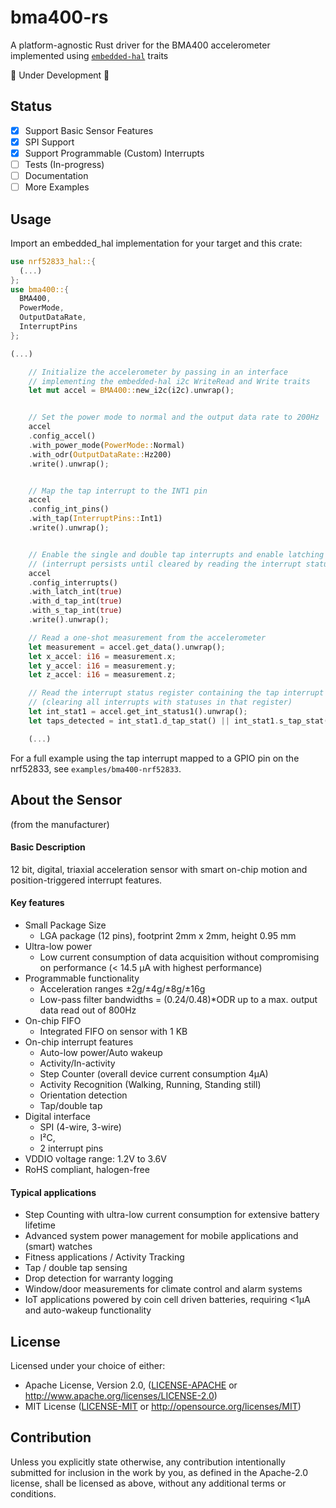 # bma400-rs
A platform-agnostic Rust driver for the BMA400 accelerometer implemented using [`embedded-hal`](https://github.com/japaric/embedded-hal) traits

🚧 Under Development 🚧

## Status

- [x] Support Basic Sensor Features
- [x] SPI Support
- [x] Support Programmable (Custom) Interrupts
- [ ] Tests (In-progress)
- [ ] Documentation
- [ ] More Examples

## Usage

Import an embedded_hal implementation for your target and this crate: 

```rust
use nrf52833_hal::{
  (...)
};
use bma400::{
  BMA400, 
  PowerMode, 
  OutputDataRate, 
  InterruptPins
};

(...)

    // Initialize the accelerometer by passing in an interface 
    // implementing the embedded-hal i2c WriteRead and Write traits
    let mut accel = BMA400::new_i2c(i2c).unwrap();


    // Set the power mode to normal and the output data rate to 200Hz
    accel
    .config_accel()
    .with_power_mode(PowerMode::Normal)
    .with_odr(OutputDataRate::Hz200)
    .write().unwrap();


    // Map the tap interrupt to the INT1 pin
    accel
    .config_int_pins()
    .with_tap(InterruptPins::Int1)
    .write().unwrap();


    // Enable the single and double tap interrupts and enable latching
    // (interrupt persists until cleared by reading the interrupt status register)
    accel
    .config_interrupts()
    .with_latch_int(true)
    .with_d_tap_int(true)
    .with_s_tap_int(true)
    .write().unwrap();

    // Read a one-shot measurement from the accelerometer
    let measurement = accel.get_data().unwrap();
    let x_accel: i16 = measurement.x;
    let y_accel: i16 = measurement.y;
    let z_accel: i16 = measurement.z;

    // Read the interrupt status register containing the tap interrupt
    // (clearing all interrupts with statuses in that register)
    let int_stat1 = accel.get_int_status1().unwrap();
    let taps_detected = int_stat1.d_tap_stat() || int_stat1.s_tap_stat();

    (...)

```
For a full example using the tap interrupt mapped to a GPIO pin on the nrf52833, see `examples/bma400-nrf52833`.

## About the Sensor 

 (from the manufacturer)

#### Basic Description
12 bit, digital, triaxial acceleration sensor with smart on-chip motion and position-triggered interrupt features.

#### Key features
- Small Package Size 
  - LGA package (12 pins), footprint 2mm x 2mm, height 0.95 mm
- Ultra-low power
  - Low current consumption of data acquisition without compromising on performance (< 14.5 µA with highest performance)
- Programmable functionality
  - Acceleration ranges ±2g/±4g/±8g/±16g
  - Low-pass filter bandwidths = (0.24/0.48)*ODR up to a max. output data read out of 800Hz
- On-chip FIFO
  - Integrated FIFO on sensor with 1 KB
- On-chip interrupt features
  - Auto-low power/Auto wakeup
  - Activity/In-activity
  - Step Counter (overall device current consumption 4µA)
  - Activity Recognition (Walking, Running, Standing still)
  - Orientation detection
  - Tap/double tap
- Digital interface
  - SPI (4-wire, 3-wire)
  - I²C, 
  - 2 interrupt pins
- VDDIO voltage range: 1.2V to 3.6V
- RoHS compliant, halogen-free

#### Typical applications
- Step Counting with ultra-low current consumption for extensive battery lifetime
- Advanced system power management for mobile applications and (smart) watches
- Fitness applications / Activity Tracking
- Tap / double tap sensing
- Drop detection for warranty logging
- Window/door measurements for climate control and alarm systems
- IoT applications powered by coin cell driven batteries, requiring <1µA and auto-wakeup
functionality

## License
Licensed under your choice of either:
- Apache License, Version 2.0, ([LICENSE-APACHE](LICENSE-APACHE) or http://www.apache.org/licenses/LICENSE-2.0)
- MIT License ([LICENSE-MIT](LICENSE-MIT) or http://opensource.org/licenses/MIT) 

## Contribution

Unless you explicitly state otherwise, any contribution intentionally submitted
for inclusion in the work by you, as defined in the Apache-2.0 license, shall be
licensed as above, without any additional terms or conditions.
